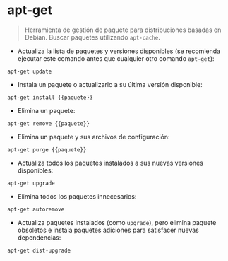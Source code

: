 # apt-get

> Herramienta de gestión de paquete para distribuciones basadas en Debian.
> Buscar paquetes utilizando `apt-cache`.

- Actualiza la lista de paquetes y versiones disponibles (se recomienda ejecutar este comando antes que cualquier otro comando `apt-get`):

`apt-get update`

- Instala un paquete o actualizarlo a su última versión disponible:

`apt-get install {{paquete}}`

- Elimina un paquete:

`apt-get remove {{paquete}}`

- Elimina un paquete y sus archivos de configuración:

`apt-get purge {{paquete}}`

- Actualiza todos los paquetes instalados a sus nuevas versiones disponibles:

`apt-get upgrade`

- Elimina todos los paquetes innecesarios:

`apt-get autoremove`

- Actualiza paquetes instalados (como `upgrade`), pero elimina paquete obsoletos e instala paquetes adiciones para satisfacer nuevas dependencias:

`apt-get dist-upgrade`
